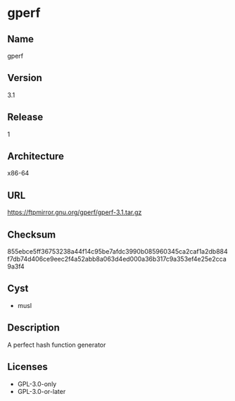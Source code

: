 # gperf

## Name
gperf

## Version
3.1

## Release
1

## Architecture
x86-64

## URL
https://ftpmirror.gnu.org/gperf/gperf-3.1.tar.gz

## Checksum
855ebce5ff36753238a44f14c95be7afdc3990b085960345ca2caf1a2db884f7db74d406ce9eec2f4a52abb8a063d4ed000a36b317c9a353ef4e25e2cca9a3f4

## Cyst
* musl

## Description
A perfect hash function generator

## Licenses
* GPL-3.0-only
* GPL-3.0-or-later
